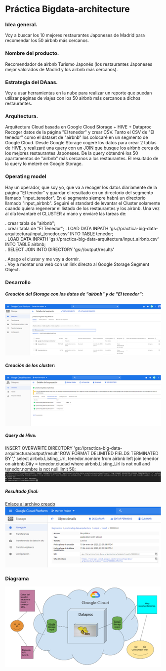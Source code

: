 # Práctica Bigdata-architecture


### Idea general.
Voy a buscar los 10 mejores restaurantes Japoneses de Madrid para recomendar los 50 airbnb más cercanos.

### Nombre del producto.
Recomendador de airbnb Turismo Japonés (los restaurantes Japoneses mejor valorados de Madrid y los airbnb más cercanos).

### Estrategia del DAaas.
Voy a usar herramientas en la nube para realizar un reporte que puedan utilizar páginas de viajes con los 50 airbnb más cercanos a dichos restaurantes.

### Arquitectura.
Arquitectura Cloud basada en Google Cloud Storage + HIVE + Dataproc
Recoger datos de la página "El tenedor" y crear CSV.
Tanto el CSV de "El tenedor" como el dataset de "airbnb" los colocaré en un segmento de
Google Cloud.
Desde Google Storage cogeré los datos para crear 2 tablas de HIVE, y realizaré
una query con un JOIN que busque los airbnb cerca de los mejores restaurantes Japoneses.
De la query obtendré los 50 apartamentos de "airbnb" más cercanos a los restaurantes.
El resultado de la query lo meteré en Google Storage.

### Operating model
Hay un operador, que soy yo, que va a recoger los datos diariamente de la página "El tenedor" y guardar el resultado en un directorio del segmento llamado "input_tenedor".
En el segmento siempre habrá un directorio llamado "input_airbnb".
Seguiré el standard de levantar el Cluster solamente cuando quiera regenerar el listado de los restaurantes y los airbnb.
Una vez al día levantaré el CLUSTER a mano y enviaré las tareas de:

. crear tabla de "airbnb";  
. crear tabla de "El Tenedor"; 
. LOAD DATA INPATH 'gs://practica-big-data-arquitectura/input_tenedor.csv' INTO TABLE tenedor;  
. LOAD DATA INPATH 'gs://practica-big-data-arquitectura/input_airbnb.csv' INTO TABLE airbnb;  
. SELECT JOIN INTO DIRECTORY 'gs://output/results'  


. Apago el cluster y me voy a dormir.  
. Voy a montar una web con un link directo al Google Storage Segment Object.  

### Desarrollo

##### Creación del Storage con los datos de "airbnb" y de "El tenedor":
![Pantallazo del Storage](https://github.com/juanakan/Bigdata-architecture/blob/master/google%20storage.PNG)

##### Creación de los cluster:
![Pantallazo de los cluster](https://github.com/juanakan/Bigdata-architecture/blob/master/cluster%20hadoop.PNG)

##### Query de Hive:
INSERT OVERWRITE DIRECTORY 'gs://practica-big-data-arquitectura/output/result' ROW FORMAT DELIMITED FIELDS TERMINATED BY ',' select airbnb.Listing_Url, tenedor.nombre from airbnb left join tenedor on airbnb.City = tenedor.ciudad where airbnb.Listing_Url is
 not null and tenedor.nombre is not null limit 50;
![Pantallazo de Hive](https://github.com/juanakan/Bigdata-architecture/blob/master/select.PNG)

##### Resultado final:
[Enlace al archivo creado](https://storage.cloud.google.com/practica-big-data-arquitectura/output/result/000000_0?hl=es)
![Carpeta resultado](https://github.com/juanakan/Bigdata-architecture/blob/master/creando%20el%20output.PNG)



### Diagrama
![Diagrama](https://github.com/juanakan/Bigdata-architecture/blob/master/Diagrama.png)





